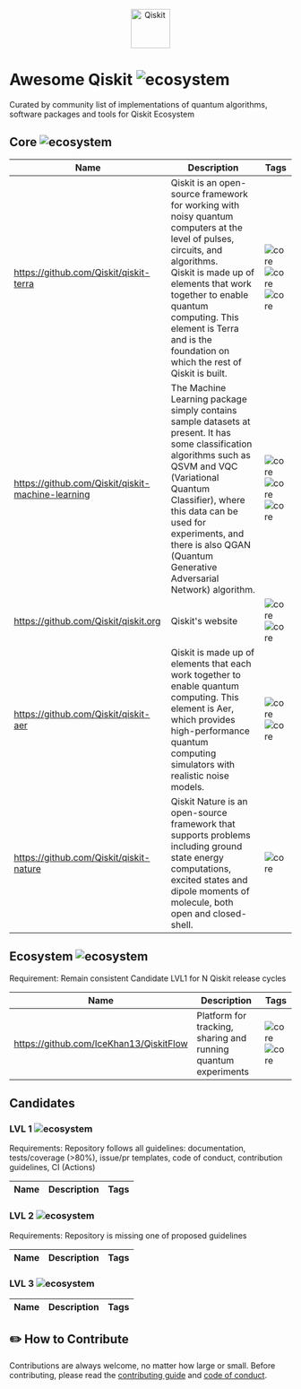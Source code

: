 <p align="center">
  <a href="https://qiskit.org/">
    <img alt="Qiskit" src="https://qiskit.org/images/qiskit-logo.png" width="70" />
  </a>
</p>

Awesome Qiskit ![ecosystem](https://img.shields.io/badge/Qiskit-Ecosystem-blueviolet)
===============

Curated by community list of implementations of quantum algorithms, software packages and tools for Qiskit Ecosystem 

## Core ![ecosystem](https://img.shields.io/badge/Qiskit-Core-blueviolet)

|  Name | Description  | Tags  |
|---|---|---|
|  https://github.com/Qiskit/qiskit-terra | Qiskit is an open-source framework for working with noisy quantum computers at the level of pulses, circuits, and algorithms. <br>Qiskit is made up of elements that work together to enable quantum computing. This element is Terra and is the foundation on which the rest of Qiskit is built.  | ![core](https://img.shields.io/badge/core-1f425f.svg) ![core](https://img.shields.io/badge/pulse-1f425f.svg) ![core](https://img.shields.io/badge/circuit-1f425f.svg) |
|  https://github.com/Qiskit/qiskit-machine-learning | The Machine Learning package simply contains sample datasets at present. It has some classification algorithms such as QSVM and VQC (Variational Quantum Classifier), where this data can be used for experiments, and there is also QGAN (Quantum Generative Adversarial Network) algorithm.  | ![core](https://img.shields.io/badge/core-1f425f.svg) ![core](https://img.shields.io/badge/ML-1f425f.svg) ![core](https://img.shields.io/badge/VQC-1f425f.svg)   |
|  https://github.com/Qiskit/qiskit.org| Qiskit's website |  ![core](https://img.shields.io/badge/core-1f425f.svg) ![core](https://img.shields.io/badge/education-1f425f.svg) |
|https://github.com/Qiskit/qiskit-aer |Qiskit is made up of elements that each work together to enable quantum computing. This element is Aer, which provides high-performance quantum computing simulators with realistic noise models. | ![core](https://img.shields.io/badge/core-1f425f.svg) ![core](https://img.shields.io/badge/simulator-1f425f.svg) | 
|https://github.com/Qiskit/qiskit-nature |Qiskit Nature is an open-source framework that supports problems including ground state energy computations, excited states and dipole moments of molecule, both open and closed-shell. | ![core](https://img.shields.io/badge/core-1f425f.svg)  |



## Ecosystem ![ecosystem](https://img.shields.io/badge/Qiskit-Ecosystem-blueviolet)

Requirement: Remain consistent Candidate LVL1 for N Qiskit release cycles

|  Name | Description  | Tags  |
|---|---|---|
|https://github.com/IceKhan13/QiskitFlow |Platform for tracking, sharing and running quantum experiments |![core](https://img.shields.io/badge/experiments-1f425f.svg) ![core](https://img.shields.io/badge/tracking-1f425f.svg)|

## Candidates 

### LVL 1 ![ecosystem](https://img.shields.io/badge/Qiskit-Candidate%20LVL1-blueviolet)

Requirements: Repository follows all guidelines: documentation, tests/coverage (>80%), issue/pr templates, code of conduct, contribution guidelines, CI (Actions)

|  Name | Description  | Tags  |
|---|---|---|

### LVL 2 ![ecosystem](https://img.shields.io/badge/Qiskit-Candidate%20LVL2-blueviolet)

Requirements: Repository is missing one of proposed guidelines

|  Name | Description  | Tags  |
|---|---|---|

### LVL 3 ![ecosystem](https://img.shields.io/badge/Qiskit-Candidate%20LVL3-blueviolet)

|  Name | Description  | Tags  |
|---|---|---|


## ✏️ How to Contribute

Contributions are always welcome, no matter how large or small. Before contributing, please read the [contributing guide](CONTRIBUTING.md) and [code of conduct](CODE_OF_CONDUCT.md).



